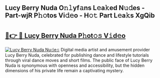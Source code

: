 ## Lucy Berry Nuda O𝚗𝚕yf𝚊ns L𝚎a𝚔ed N𝚞𝚍es - Part-wjR P𝚑𝚘tos Vi𝚍𝚎o - H𝚘𝚝 Part L𝚎a𝚔s XgQib

# <h2><a href="http://kf5evrs.oniu.top/?m=Lucy+Berry+Nuda">🔗👉 🔴 Lucy Berry Nuda P𝚑ot𝚘𝚜 V𝚒d𝚎o</a></h2>

[![Lucy Berry Nuda Nu𝚍e𝚜](https://i.imgur.com/0qMVB7G.gif)](http://kf5evrs.oniu.top/?m=Lucy+Berry+Nuda)
Digital media artist and amusement provider Lucy Berry Nuda, celebrated for publishing dance and lifestyle tutorials through viral dance moves and short films. The public face of Lucy Berry Nuda is synonymous with openness and accessibility, but the hidden dimensions of his private life remain a captivating mystery.  
